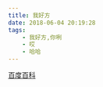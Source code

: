 ```yaml
---
title: 我好方
date: 2018-06-04 20:19:28
tags:
	- 我好方,你咧
	- 哎
	- 哈哈
---
```

[百度百科](http//:www.baidu.com)
